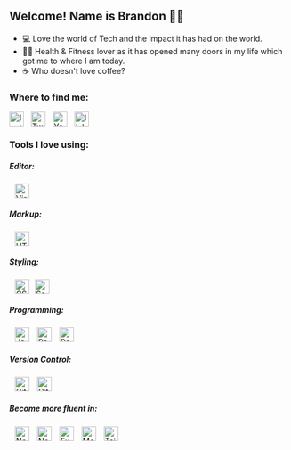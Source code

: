 ## Welcome! Name is Brandon 🙋‍♂️

- 💻 Love the world of Tech and the impact it has had on the world.
- 💪🏼 Health & Fitness lover as it has opened many doors in my life which got me to where I am today.
- ☕️ Who doesn't love coffee?

### Where to find me:

[<img align="left " alt="linkedin" width="26px" src="https://cdn.jsdelivr.net/npm/simple-icons@6.12.0/icons/linkedin.svg" style="padding-right:10px;" />][linkedin]
[<img align="left" alt="Instagram" width="26px" src="https://cdn.jsdelivr.net/npm/simple-icons@6.8.0/icons/instagram.svg" style="padding-right:10px;" />][instagram]
[<img align="left" alt="Twitter" width="26px" src="https://cdn.jsdelivr.net/npm/simple-icons@6.12.0/icons/twitter.svg" style="padding-right:10px;" />][twitter]
[<img align="left" alt="Youtube" width="26px" src="https://cdn.jsdelivr.net/npm/simple-icons@6.12.0/icons/youtube.svg" style="padding-right:10px;" />][youtube]

### Tools I love using:

##### Editor:

<img alt="Visual Studio Code" width="26px" src="https://cdn.jsdelivr.net/gh/devicons/devicon/icons/vscode/vscode-original.svg" style="padding-left:10px;" />

##### Markup:

<img alt="HTML5" width="26px" src="https://cdn.jsdelivr.net/gh/devicons/devicon/icons/html5/html5-original.svg" style="padding-left:10px;" />

##### Styling:

<img alt="CSS3" width="26px" src="https://cdn.jsdelivr.net/gh/devicons/devicon/icons/css3/css3-original.svg" style="padding-left:10px;" /><img alt="Sass" width="26px" src="https://cdn.jsdelivr.net/gh/devicons/devicon/icons/sass/sass-original.svg" style="padding-left:10px;" />

##### Programming:

<img alt="JavaScript" width="26px" src="https://cdn.jsdelivr.net/gh/devicons/devicon/icons/javascript/javascript-original.svg" style="padding-left:10px;" />
<img alt="React" width="26px" src="https://cdn.jsdelivr.net/gh/devicons/devicon/icons/react/react-original.svg" style="padding-left:10px;" />
<img alt="React" width="26px" src="https://cdn.jsdelivr.net/gh/devicons/devicon/icons/redux/redux-original.svg" style="padding-left:10px;" />

##### Version Control:

<img alt="Git" width="26px" src="https://cdn.jsdelivr.net/gh/devicons/devicon/icons/git/git-original.svg" style="padding-left:10px;" />
<img alt="GitHub" width="26px" src="https://user-images.githubusercontent.com/3369400/139447912-e0f43f33-6d9f-45f8-be46-2df5bbc91289.png" style="padding-left:10px;" />

##### Become more fluent in:

<img alt="NextJS" width="26px" src="https://cdn.jsdelivr.net/gh/devicons/devicon/icons/nextjs/nextjs-original.svg" style="padding-left:10px;" />
<img alt="NodeJs" width="26px" src="https://cdn.jsdelivr.net/gh/devicons/devicon/icons/nodejs/nodejs-original.svg" style="padding-left:10px;" />
<img alt="Express" width="26px" src="https://cdn.jsdelivr.net/gh/devicons/devicon/icons/express/express-original.svg" style="padding-left:10px;" />
<img alt="MongoDB" width="26px" src="https://cdn.jsdelivr.net/gh/devicons/devicon/icons/mongodb/mongodb-original.svg" style="padding-left:10px;" />
<img alt="Tailwind" width="26px" src="https://cdn.icon-icons.com/icons2/2107/PNG/512/file_type_tailwind_icon_130128.png" style="padding-left:10px; " />

<br />
<br />

[instagram]: https://instagram.com/BrandonGormley
[twitter]: https://twitter.com/brandongormley
[youtube]: https://www.youtube.com/channel/UCOtIOhA9Y0a36ah9UUZ6RCw
[linkedin]: https://www.linkedin.com/in/brandontgormley/
